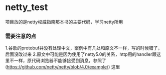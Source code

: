# netty_test

项目放的是netty权威指南那本书的主要代码，学习netty所用<br>

### 需要注意的点
1.谷歌的protobuf并没有处理中文，案例中有几处和原文不一样，写的时候错了，后面没改过来
2.原文中可能是因为使用了netty5.0的关系，http用的handler跟这里不一样，原代码浏览器不能够接受到消息，参照了(https://github.com/netty/netty/blob/4.0/example/) 这里
